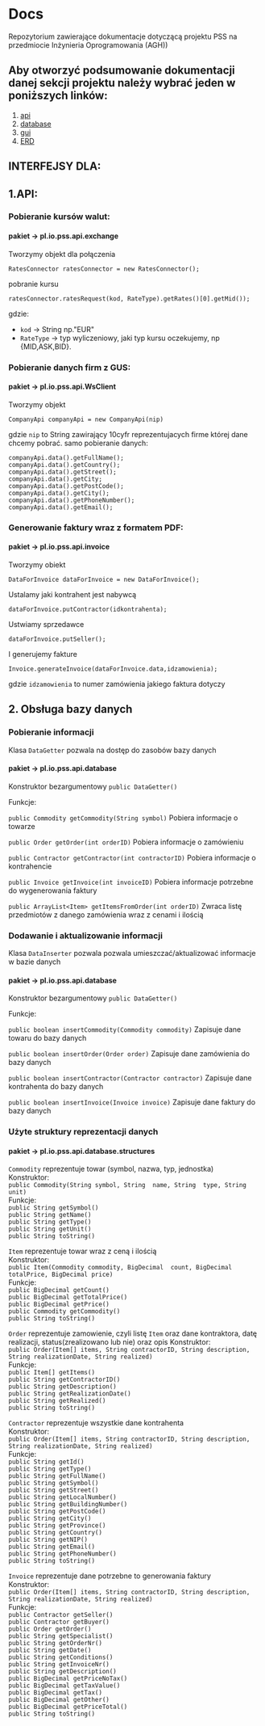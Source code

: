 # Docs
Repozytorium zawierające dokumentacje dotyczącą projektu PSS na przedmiocie Inżynieria Oprogramowania (AGH))
## Aby otworzyć podsumowanie dokumentacji danej sekcji projektu należy wybrać jeden w poniższych linków:
1. [api](https://profi-sales-system.github.io/Docs/api/index.html)
2. [database](https://profi-sales-system.github.io/Docs/database/index.html)
3. [gui](https://profi-sales-system.github.io/Docs/gui/index.html)
4. [ERD](https://profi-sales-system.github.io/Docs/ERD.png)

## INTERFEJSY DLA:
## 1.API:

### Pobieranie kursów walut:
#### pakiet -> pl.io.pss.api.exchange
Tworzymy objekt dla połączenia
``` 
RatesConnector ratesConnector = new RatesConnector();
```

pobranie kursu
```
ratesConnector.ratesRequest(kod, RateType).getRates()[0].getMid());
```
gdzie:
- ``` kod ``` -> String np."EUR"
- ``` RateType ``` -> typ wyliczeniowy, jaki typ kursu oczekujemy, np {MID,ASK,BID}.

### Pobieranie danych firm z GUS:
#### pakiet -> pl.io.pss.api.WsClient
Tworzymy objekt
```
CompanyApi companyApi = new CompanyApi(nip)
```
gdzie ``` nip ``` to String zawirający 10cyfr reprezentujacych firme której dane chcemy pobrać.
samo pobieranie danych:
```
companyApi.data().getFullName();
companyApi.data().getCountry();
companyApi.data().getStreet();
companyApi.data().getCity;
companyApi.data().getPostCode();
companyApi.data().getCity();
companyApi.data().getPhoneNumber();
companyApi.data().getEmail();
```

### Generowanie faktury wraz z formatem PDF:
#### pakiet -> pl.io.pss.api.invoice
Tworzymy obiekt
```
DataForInvoice dataForInvoice = new DataForInvoice();
```    
Ustalamy jaki kontrahent jest nabywcą
```
dataForInvoice.putContractor(idkontrahenta);    
```
Ustwiamy sprzedawce
```
dataForInvoice.putSeller();     
```
I generujemy fakture
```
Invoice.generateInvoice(dataForInvoice.data,idzamowienia);
```
gdzie ``` idzamowienia ``` to numer zamówienia jakiego faktura dotyczy

## 2. Obsługa bazy danych
### Pobieranie informacji

Klasa `DataGetter` pozwala na dostęp do zasobów bazy danych

#### pakiet -> pl.io.pss.api.database

Konstruktor bezargumentowy `public DataGetter()`

Funkcje:

`public Commodity getCommodity(String symbol)`
Pobiera informacje o towarze

`public Order getOrder(int orderID)`
Pobiera informacje o zamówieniu

`public Contractor getContractor(int contractorID)`
Pobiera informacje o kontrahencie

`public Invoice getInvoice(int invoiceID)`
Pobiera informacje potrzebne do wygenerowania faktury

`public ArrayList<Item> getItemsFromOrder(int orderID)`
Zwraca listę przedmiotów z danego zamówienia wraz z cenami i ilością

### Dodawanie i aktualizowanie informacji

Klasa `DataInserter` pozwala pozwala umieszczać/aktualizować informacje w bazie danych  

#### pakiet -> pl.io.pss.api.database

Konstruktor bezargumentowy `public DataGetter()`

Funkcje:

`public boolean insertCommodity(Commodity commodity)` Zapisuje dane towaru do bazy danych

`public boolean insertOrder(Order order)` Zapisuje dane zamówienia do bazy danych

`public boolean insertContractor(Contractor contractor)` Zapisuje dane kontrahenta do bazy danych

`public boolean insertInvoice(Invoice invoice)` Zapisuje dane faktury do bazy danych


### Użyte struktury reprezentacji danych

#### pakiet -> pl.io.pss.api.database.structures

`Commodity` reprezentuje towar (symbol, nazwa, typ, jednostka)   
Konstruktor:   
`public Commodity(String symbol, String  name, String  type, String unit)`  
Funkcje:  
`public String getSymbol()`  
`public String getName()`  
`public String getType()`  
`public String getUnit()`  
`public String toString()`  

`Item` reprezentuje towar wraz z ceną i ilością  
Konstruktor:   
`public Item(Commodity commodity, BigDecimal  count, BigDecimal totalPrice, BigDecimal price)`  
Funkcje:  
`public BigDecimal getCount()`  
`public BigDecimal getTotalPrice()`  
`public BigDecimal getPrice()`  
`public Commodity getCommodity()`  
`public String toString()`  

`Order` reprezentuje zamowienie, czyli listę `Item` oraz dane kontraktora, datę realizacji,
status(zrealizowano lub nie) oraz opis
Konstruktor:   
`public Order(Item[] items, String contractorID, String description, String realizationDate, String realized)`  
Funkcje:  
`public Item[] getItems()`  
`public String getContractorID()`  
`public String getDescription()`  
`public String getRealizationDate()`  
`public String getRealized()`  
`public String toString()`    

`Contractor` reprezentuje wszystkie dane kontrahenta  
Konstruktor:   
`public Order(Item[] items, String contractorID, String description, String realizationDate, String realized)`  
Funkcje:  
`public String getId()`  
`public String getType()`  
`public String getFullName()`  
`public String getSymbol()`  
`public String getStreet()`  
`public String getLocalNumber()`  
`public String getBuildingNumber()`  
`public String getPostCode()`  
`public String getCity()`  
`public String getProvince()`  
`public String getCountry()`  
`public String getNIP()`  
`public String getEmail()`  
`public String getPhoneNumber()`  
`public String toString()`  

`Invoice` reprezentuje dane potrzebne to generowania faktury    
Konstruktor:   
`public Order(Item[] items, String contractorID, String description, String realizationDate, String realized)`  
Funkcje:  
`public Contractor getSeller()`  
`public Contractor getBuyer()`  
`public Order getOrder()`  
`public String getSpecialist()`  
`public String getOrderNr()`  
`public String getDate()`  
`public String getConditions()`  
`public String getInvoiceNr()`  
`public String getDescription()`  
`public BigDecimal getPriceNoTax()`  
`public BigDecimal getTaxValue()`  
`public BigDecimal getTax()`  
`public BigDecimal getOther()`  
`public BigDecimal getPriceTotal()`  
`public String toString()`  






